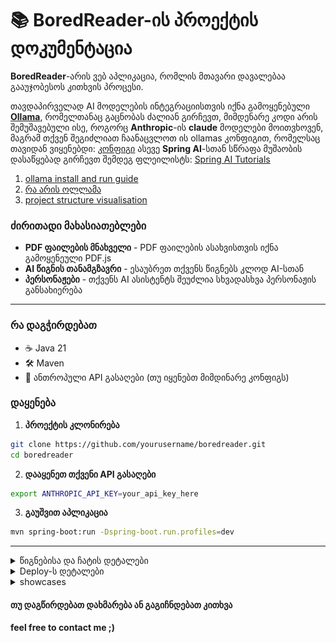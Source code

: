 # 📚 BoredReader-ის პროექტის დოკუმენტაცია



**BoredReader**-არის ვებ აპლიკაცია, რომლის მთავარი დავალებაა გააუჯობესოს კითხვის პროცესი.

თავდაპირველად AI მოდელების ინტეგრაციისთვის იქნა გამოყენებული **[Ollama](src/docs/Ollama.md)**, რომელთანაც გაცნობას ძალიან გირჩევთ,
მიმდენარე კოდი არის შემუშავებული ისე, როგორც **Anthropic**-ის **claude** მოდელები მოითვხოვენ, მაგრამ თქვენ შეგიძლიათ ჩაანაცვლოთ ის ollamas კონფიგით, რომელსაც თავიდან ვიყენებდი: [კონფიგი](src/docs/OllamaConfig.md)
ასევე **Spring AI**-სთან სწრაფა მუშაობის დასაწყებად გირჩევთ შემდეგ ფლეილისტს:
[Spring AI Tutorials](https://youtube.com/playlist?list=PLsyeobzWxl7qJSZcMaN18c5l-k2n1FWHx&si=rhjoU-qB9nOtJkpJ)


1. [ollama install and run  guide](src/docs/InstallAndRun.md)
2. [რა არის ოლლამა](src/docs/Ollama.md)
3. [project structure visualisation](src/docs/Structure.md)
### ძირითადი მახასიათებლები

-  **PDF ფაილების მნახველი** - PDF ფაილების ასახვისთვის იქნა გამოყენეული PDF.js
-  **AI წიგნის თანამგზავრი** - ესაუბრეთ თქვენს წიგნებს კლოდ AI-სთან
-  **პერსონაჟები** - თქვენს AI ასისტენტს შეუძლია სხვადასხვა პერსონაჟის განსახიერება

---


### რა დაგჭირდებათ

- ☕ Java 21
- 🛠️ Maven
- 🔑 ანთროპული API გასაღები (თუ იყენებთ მიმდინარე კონფიგს)

### დაყენება

1. **პროექტის კლონირება**
```bash
git clone https://github.com/yourusername/boredreader.git
cd boredreader
```

2. **დააყენეთ თქვენი API გასაღები**
```bash
export ANTHROPIC_API_KEY=your_api_key_here
```

3. **გაუშვით აპლიკაცია**
```bash
mvn spring-boot:run -Dspring-boot.run.profiles=dev
```
---


<details>
<summary> წიგნებისა და ჩატის დეტალები</summary>

### PDF ფაილების ლოკაცია

PDF ფაილების ამოღება ხდება ამ საქაღალდიდან:

```bash
src/main/resources/static/assets/pdfs
```

### BookService კლასი

`BookService` ფაილში აღწერილია ყველა წიგნი.

**მაგალითი:**

![alt text](src/docs/img/book.png)


### ჩატ სისტემის კომპონენტები

ჩატთან ურთიერტობაში პასუხისმგებელი კომპონენტებია:

1. **ChatController** - ჩატის კონტროლერი
2. **BookPromtService** - სადაც ხდება პრომპტების (ანუ წიგნის მიხედვით პერსონაჟების) აღწერა

**მაგალითი:**
![alt text](src/docs/img/prompt.png)

###  პერსონაჟები

ამ მომენტისთვის არის შემდეგი პერსონაჟები გაწერილი:

### **ევანგელიონი** (შინჯი იკარი)
- ინტროსპექტიული და გააზრებული პასუხები
- იდეალურია ღრმა, ფილოსოფიური დისკუსიებისთვის

### **შერლოკ ჰოლმსი**
- ანალიტიკური და დედუქციური მსჯელობა
- შესანიშნავია მისტიკური და დეტექტიური ისტორიებისთვის

### **ჰარი პოტერი**
- ჯადოსნური და საოცრებებით სავსე საუბრები
- იდეალურია ფენტეზისა და სათავგადასავლო განწყობისთვის

### **ჯოჯო**
- დრამატული, ენერგიული და ეპიკური დისკუსიები
- იდეალურია მოქმედებით სავსე ისტორიებისთვის

</details>

<details>
<summary>Deploy-ს დეტალები</summary>

### მარტივად jar-ით
```
mvn clean package

# Run in production mode
java -jar target/boredreader.jar --spring.profiles.active=prod
```
### docker-build-ით
```dockerignore
mvn clean package

# Build Docker image
docker build -t boredreader-app .  

docker run -p 8080:8080 -e ANTHROPIC_API_KEY="ნამდვილი გასაღები" 
-e SPRING_PROFILES_ACTIVE=docker 
--name boredreader-container boredreader-app

```
</details>
<details>
<summary>showcases</summary>

პირველი იტერაცია (შუალედური)
![showcase.gif](src/docs/gif/showcase.gif)

მეორე იტერაცია (ფინალური)
![second.gif](src/docs/gif/second.gif)

</details>

#### თუ დაგწირდებათ დახმარება ან გაგიჩნდებათ კითხვა
**feel free to contact me ;)**